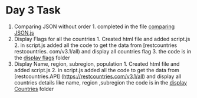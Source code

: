 # Day 3 Task
1. Comparing JSON without order
            1. completed in the file [comparing JSON.js](./Comparing%20JSON.js)
2. Display Flags for all the countries
            1. Created html file and added script.js
            2. in script.js added all the code to get the data from [restcountries restcountries. com/v3.1/all) and display all countries flag
            3. the code is in the [display flags](./Display%20Flags/) folder
3. Display Name, region, subregion, population
            1. Created html file and added script.js
            2. in script.js added all the code to get the data from [restcountries.API] (https://restcountries.com/v3.1/all) and display all countries details like name, region ,subregion the code is in the [display Countries](./Display%20Countries/) folder